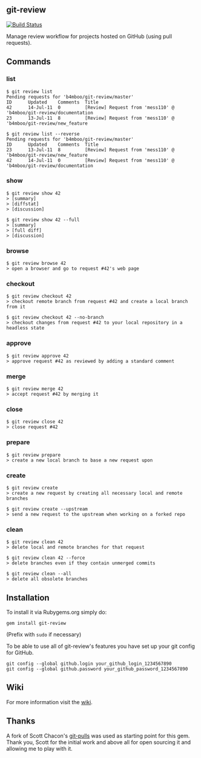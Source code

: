 git-review
----------
[![Build Status](https://travis-ci.org/b4mboo/git-review.png?branch=master)](https://travis-ci.org/b4mboo/git-review)

Manage review workflow for projects hosted on GitHub (using pull requests).

## Commands


### list

```
$ git review list
Pending requests for 'b4mboo/git-review/master'
ID      Updated    Comments  Title
42      14-Jul-11  0         [Review] Request from 'mess110' @ 'b4mboo/git-review/documentation
23      13-Jul-11  8         [Review] Request from 'mess110' @ 'b4mboo/git-review/new_feature
```

```
$ git review list --reverse
Pending requests for 'b4mboo/git-review/master'
ID      Updated    Comments  Title
23      13-Jul-11  8         [Review] Request from 'mess110' @ 'b4mboo/git-review/new_feature
42      14-Jul-11  0         [Review] Request from 'mess110' @ 'b4mboo/git-review/documentation
```


### show

```
$ git review show 42
> [summary]
> [diffstat]
> [discussion]
```

```
$ git review show 42 --full
> [summary]
> [full diff]
> [discussion]
```


### browse

```
$ git review browse 42
> open a browser and go to request #42's web page
```


### checkout

```
$ git review checkout 42
> checkout remote branch from request #42 and create a local branch from it
```

```
$ git review checkout 42 --no-branch
> checkout changes from request #42 to your local repository in a headless state
```


### approve

```
$ git review approve 42
> approve request #42 as reviewed by adding a standard comment
```


### merge

```
$ git review merge 42
> accept request #42 by merging it
```


### close

```
$ git review close 42
> close request #42
```


### prepare

```
$ git review prepare
> create a new local branch to base a new request upon
```


### create

```
$ git review create
> create a new request by creating all necessary local and remote branches

$ git review create --upstream
> send a new request to the upstream when working on a forked repo
```


### clean

```
$ git review clean 42
> delete local and remote branches for that request
```

```
$ git review clean 42 --force
> delete branches even if they contain unmerged commits
```

```
$ git review clean --all
> delete all obsolete branches
```

Installation
------------

To install it via Rubygems.org simply do:

    gem install git-review

(Prefix with `sudo` if necessary)

To be able to use all of git-review's features you have set up your git config for GitHub.

    git config --global github.login your_github_login_1234567890
    git config --global github.password your_github_password_1234567890


Wiki
----

For more information visit the [wiki](https://github.com/b4mboo/git-review/wiki).


Thanks
------

A fork of Scott Chacon's [git-pulls](https://github.com/schacon/git-pulls) was
used as starting point for this gem. Thank you, Scott for the initial work and
above all for open sourcing it and allowing me to play with it.
